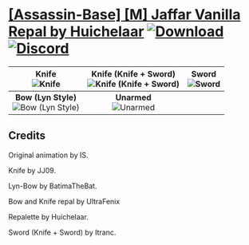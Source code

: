 # [\[Assassin-Base\] \[M\] Jaffar Vanilla Repal by Huichelaar](https://github.com/Klokinator/FE-Repo/tree/main/Battle%20Animations/Infantry%20-%20(Swd)%20Thieves,%20Rogues,%20Assassins/%5BAssassin-Base%5D%20%5BM%5D%20Jaffar%20Vanilla%20Repal%20by%20Huichelaar) [![Download](https://img.shields.io/badge/Download--red?style=social&logo=github)](https://minhaskamal.github.io/DownGit/#/home?url=https://github.com/Klokinator/FE-Repo/tree/main/Battle%20Animations/Infantry%20-%20(Swd)%20Thieves,%20Rogues,%20Assassins/%5BAssassin-Base%5D%20%5BM%5D%20Jaffar%20Vanilla%20Repal%20by%20Huichelaar) [![Discord](https://img.shields.io/badge/Discord--blue?style=social&logo=discord)](https://discord.gg/C7VNGnyTPA)

| <b>Knife</b><br/><img alt="Knife" src="https://raw.githubusercontent.com/Klokinator/FE-Repo/main/Battle%20Animations/Infantry%20-%20(Swd)%20Thieves,%20Rogues,%20Assassins/%5BAssassin-Base%5D%20%5BM%5D%20Jaffar%20Vanilla%20Repal%20by%20Huichelaar/1.%20Knife/Knife.gif"/> | <b>Knife (Knife + Sword)</b><br/><img alt="Knife (Knife + Sword)" src="https://raw.githubusercontent.com/Klokinator/FE-Repo/main/Battle%20Animations/Infantry%20-%20(Swd)%20Thieves,%20Rogues,%20Assassins/%5BAssassin-Base%5D%20%5BM%5D%20Jaffar%20Vanilla%20Repal%20by%20Huichelaar/1.%20Knife%20(Knife%20+%20Sword)/Knife.gif"/> | <b>Sword</b><br/><img alt="Sword" src="https://raw.githubusercontent.com/Klokinator/FE-Repo/main/Battle%20Animations/Infantry%20-%20(Swd)%20Thieves,%20Rogues,%20Assassins/%5BAssassin-Base%5D%20%5BM%5D%20Jaffar%20Vanilla%20Repal%20by%20Huichelaar/1.%20Sword/Sword.gif"/> |
| :---: | :---: | :---: |
| <b>Bow (Lyn Style)</b><br/><img alt="Bow (Lyn Style)" src="https://raw.githubusercontent.com/Klokinator/FE-Repo/main/Battle%20Animations/Infantry%20-%20(Swd)%20Thieves,%20Rogues,%20Assassins/%5BAssassin-Base%5D%20%5BM%5D%20Jaffar%20Vanilla%20Repal%20by%20Huichelaar/5.%20Bow%20(Lyn%20Style)/Bow.gif"/> | <b>Unarmed</b><br/><img alt="Unarmed" src="https://raw.githubusercontent.com/Klokinator/FE-Repo/main/Battle%20Animations/Infantry%20-%20(Swd)%20Thieves,%20Rogues,%20Assassins/%5BAssassin-Base%5D%20%5BM%5D%20Jaffar%20Vanilla%20Repal%20by%20Huichelaar/8.%20Unarmed/Unarmed.gif"/> |

## Credits

Original animation by IS. 

Knife by JJ09.

Lyn-Bow by BatimaTheBat.

Bow and Knife repal by UltraFenix

Repalette by Huichelaar.

Sword (Knife + Sword) by Itranc.


